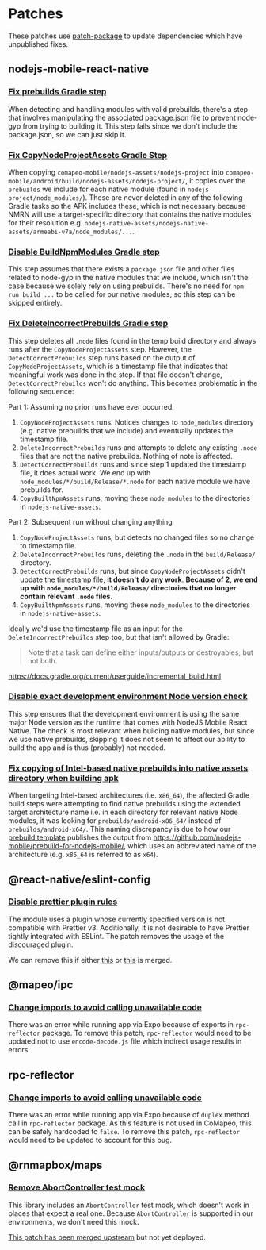 # Patches

These patches use [patch-package](https://github.com/ds300/patch-package) to update dependencies which have unpublished
fixes.

## nodejs-mobile-react-native

### [Fix prebuilds Gradle step](./nodejs-mobile-react-native+18.17.7+001+fix-prebuilds-gradle-step.patch)

When detecting and handling modules with valid prebuilds, there's a step that involves manipulating the associated
package.json file to prevent node-gyp from trying to building it. This step fails since we don't include the
package.json, so we can just skip it.

### [Fix CopyNodeProjectAssets Gradle Step](./nodejs-mobile-react-native+18.17.7+002+fix-copy-node-project-assets-gradle-step.patch)

When copying `comapeo-mobile/nodejs-assets/nodejs-project`
into `comapeo-mobile/android/build/nodejs-assets/nodejs-project/`, it copies over the `prebuilds` we include for each
native module (found in `nodejs-project/node_modules/`). These are never deleted in any of the following Gradle tasks so
the APK includes these, which is not necessary because NMRN will use a target-specific directory that contains the
native modules for their resolution e.g. `nodejs-native-assets/nodejs-native-assets/armeabi-v7a/node_modules/...`.

### [Disable BuildNpmModules Gradle step](./nodejs-mobile-react-native+18.17.7+003+disable-build-npm-modules-gradle-step.patch)

This step assumes that there exists a `package.json` file and other files related to node-gyp in the native modules that
we include, which isn't the case because we solely rely on using prebuilds. There's no need for `npm run build ...` to
be called for our native modules, so this step can be skipped entirely.

### [Fix DeleteIncorrectPrebuilds Gradle step](./nodejs-mobile-react-native+18.17.7+004+fix-delete-incorrect-prebuilds-gradle-step.patch)

This step deletes all `.node` files found in the temp build directory and always runs after the `CopyNodeProjectAssets`
step. However, the `DetectCorrectPrebuilds` step runs based on the output of `CopyNodeProjectAssets`, which is a
timestamp file that indicates that meaningful work was done in the step. If that file doesn't
change, `DetectCorrectPrebuilds` won't do anything. This becomes problematic in the following sequence:

Part 1: Assuming no prior runs have ever occurred:

1. `CopyNodeProjectAssets` runs. Notices changes to `node_modules` directory (e.g. native prebuilds that we include) and
   eventually updates the timestamp file.
2. `DeleteIncorrectPrebuilds` runs and attempts to delete any existing `.node` files that are not the native prebuilds.
   Nothing of note is affected.
3. `DetectCorrectPrebuilds` runs and since step 1 updated the timestamp file, it does actual work. We end up
   with `node_modules/*/build/Release/*.node` for each native module we have prebuilds for.
4. `CopyBuiltNpmAssets` runs, moving these `node_modules` to the directories in `nodejs-native-assets`.

Part 2: Subsequent run without changing anything

1. `CopyNodeProjectAssets` runs, but detects no changed files so no change to timestamp file.
2. `DeleteIncorrectPrebuilds` runs, deleting the `.node` in the `build/Release/` directory.
3. `DetectCorrectPrebuilds` runs, but since `CopyNodeProjectAssets` didn't update the timestamp file, **it doesn't do
   any work**. **Because of 2, we end up with `node_modules/*/build/Release/` directories that no longer contain
   relevant `.node` files.**
4. `CopyBuiltNpmAssets` runs, moving these `node_modules` to the directories in `nodejs-native-assets`.

Ideally we'd use the timestamp file as an input for the `DeleteIncorrectPrebuilds` step too, but that isn't allowed by
Gradle:

> Note that a task can define either inputs/outputs or destroyables, but not both.

https://docs.gradle.org/current/userguide/incremental_build.html

### [Disable exact development environment Node version check](./nodejs-mobile-react-native+18.17.7+005+disable-node-version-check.patch)

This step ensures that the development environment is using the same major Node version as the runtime that comes with
NodeJS Mobile React Native. The check is most relevant when building native modules, but since we use native prebuilds,
skipping it does not seem to affect our ability to build the app and is thus (probably) not needed.

### [Fix copying of Intel-based native prebuilds into native assets directory when building apk](./nodejs-mobile-react-native+18.17.7+006+fix-copying-x86-prebuilds.patch)

When targeting Intel-based architectures (i.e. `x86_64`), the affected Gradle build steps were attempting to find native prebuilds using the extended target architecture name i.e. in each directory for relevant native Node modules, it was looking for `prebuilds/android-x86_64/` instead of `prebuilds/android-x64/`. This naming discrepancy is due to how our [prebuild template](https://github.com/digidem/nodejs-mobile-prebuilds-template) publishes the output from https://github.com/nodejs-mobile/prebuild-for-nodejs-mobile/, which uses an abbreviated name of the architecture (e.g. `x86_64` is referred to as `x64`).

## @react-native/eslint-config

### [Disable prettier plugin rules](./@react-native+eslint-config+0.73.2.patch)

The module uses a plugin whose currently specified version is not compatible with Prettier v3. Additionally, it is not
desirable to have Prettier tightly integrated with ESLint. The patch removes the usage of the discouraged plugin.

We can remove this if either [this](https://github.com/facebook/react-native/pull/41877)
or [this](https://github.com/facebook/react-native/pull/43756) is merged.

## @mapeo/ipc

### [Change imports to avoid calling unavailable code](./@mapeo+ipc+0.7.0.patch)

There was an error while running app via Expo because of exports in `rpc-reflector` package. To remove this patch, `rpc-reflector` would need to be updated not to use `encode-decode.js` file which indirect usage results in errors.

## rpc-reflector

### [Change imports to avoid calling unavailable code](./rpc-reflector+1.3.11.patch)

There was an error while running app via Expo because of `duplex` method call in `rpc-reflector` package.
As this feature is not used in CoMapeo, this can be safely hardcoded to `false`. To remove this patch, `rpc-reflector` would need to be updated to account for this bug.

## @rnmapbox/maps

### [Remove AbortController test mock](./@rnmapbox+maps+10.1.19.patch)

This library includes an `AbortController` test mock, which doesn't work in places that expect a real one.
Because `AbortController` is supported in our environments, we don't need this mock.

[This patch has been merged upstream](https://github.com/rnmapbox/maps/pull/3506) but not yet deployed.
